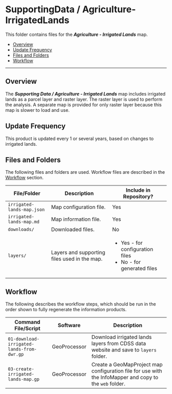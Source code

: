 # SupportingData / Agriculture-IrrigatedLands #

This folder contains files for the ***Agriculture - Irrigated Lands*** map.

* [Overview](#overview)
* [Update Frequency](#update-frequency)
* [Files and Folders](#files-and-folders)
* [Workflow](#workflow)

-----------------------------

## Overview ##

The ***Supporting Data / Agriculture - Irrigated Lands*** map includes irrigated lands as a parcel layer and raster layer.
The raster layer is used to perform the analysis.
A separate map is provided for only raster layer because this map is slower to load and use.

## Update Frequency ##

This product is updated every 1 or several years, based on changes to irrigated lands.

## Files and Folders ##

The following files and folders are used.  Workflow files are described in the [Workflow](#workflow) section.

| **File/Folder** | **Description** | **Include in Repository?** |
| -- | -- | -- |
| `irrigated-lands-map.json` | Map configuration file. | Yes |
| `irrigated-lands-map.md` | Map information file. | Yes |
| `downloads/` | Downloaded files. | No |
| `layers/` | Layers and supporting files used in the map. | <ul><li>Yes - for configuration files</li><li>No - for generated files</li></ul> |

## Workflow ##

The following describes the workflow steps, which should be run in the order shown to fully regenerate the information products.

| **Command File/Script** | **Software** | **Description** |
| -- | -- | -- |
| `01-download-irrigated-lands-from-dwr.gp` | GeoProcessor | Download irrigated lands layers from CDSS data website and save to `layers` folder. |
| `03-create-irrigated-lands-map.gp` | GeoProcessor | Create a GeoMapProject map configuration file for use with the InfoMapper and copy to the `web` folder. |
